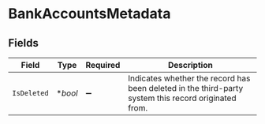 # BankAccountsMetadata


## Fields

| Field                                                                                                | Type                                                                                                 | Required                                                                                             | Description                                                                                          |
| ---------------------------------------------------------------------------------------------------- | ---------------------------------------------------------------------------------------------------- | ---------------------------------------------------------------------------------------------------- | ---------------------------------------------------------------------------------------------------- |
| `IsDeleted`                                                                                          | **bool*                                                                                              | :heavy_minus_sign:                                                                                   | Indicates whether the record has been deleted in the third-party system this record originated from. |